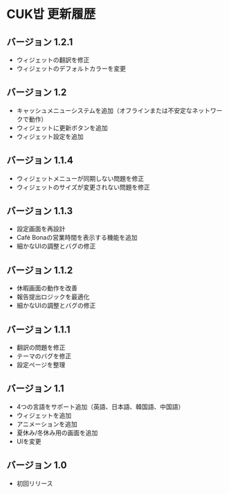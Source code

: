 # CUK밥 更新履歴

## バージョン 1.2.1
- ウィジェットの翻訳を修正
- ウィジェットのデフォルトカラーを変更

## バージョン 1.2
- キャッシュメニューシステムを追加（オフラインまたは不安定なネットワークで動作）
- ウィジェットに更新ボタンを追加
- ウィジェット設定を追加

## バージョン 1.1.4
- ウィジェットメニューが同期しない問題を修正
- ウィジェットのサイズが変更されない問題を修正

## バージョン 1.1.3
- 設定画面を再設計
- Café Bonaの営業時間を表示する機能を追加
- 細かなUIの調整とバグの修正

## バージョン 1.1.2
- 休暇画面の動作を改善
- 報告提出ロジックを最適化
- 細かなUIの調整とバグの修正

## バージョン 1.1.1
- 翻訳の問題を修正
- テーマのバグを修正
- 設定ページを整理

## バージョン 1.1
- 4つの言語をサポート追加（英語、日本語、韓国語、中国語）
- ウィジェットを追加
- アニメーションを追加
- 夏休み/冬休み用の画面を追加
- UIを変更

## バージョン 1.0
- 初回リリース
